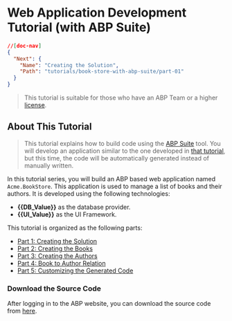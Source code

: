 # Web Application Development Tutorial (with ABP Suite)

````json
//[doc-nav]
{
  "Next": {
    "Name": "Creating the Solution",
    "Path": "tutorials/book-store-with-abp-suite/part-01"
  }
}
````

> This tutorial is suitable for those who have an ABP Team or a higher [license](https://abp.io/pricing).

## About This Tutorial

> This tutorial explains how to build code using the [ABP Suite](../../suite/index.md) tool. You will develop an application similar to the one developed in [that tutorial](../book-store/index.md), but this time, the code will be automatically generated instead of manually written.

In this tutorial series, you will build an ABP based web application named `Acme.BookStore`. This application is used to manage a list of books and their authors. It is developed using the following technologies:

* **{{DB_Value}}** as the database provider.
* **{{UI_Value}}** as the UI Framework.

This tutorial is organized as the following parts:

- [Part 1: Creating the Solution](part-01.md)
- [Part 2: Creating the Books](part-02.md)
- [Part 3: Creating the Authors](part-03.md)
- [Part 4: Book to Author Relation](part-04.md)
- [Part 5: Customizing the Generated Code](part-05.md)

### Download the Source Code

After logging in to the ABP website, you can download the source code from [here](https://abp.io/api/download/samples/suite-bookstore-mvc-ef).